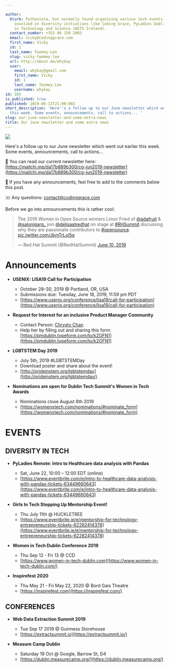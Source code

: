 ```yaml
---

author:
  blurb: Pythonista, but normally found organising various tech events, and now heavily
    involved in diversity initiatives like Coding Grace, PyLadies Dublin, and Women
    in Technology and Science (WITS Ireland).
  contact_number: +353 86 150 2003
  email: vicky@codinggrace.com
  first_name: Vicky
  id: 1
  last_name: Twomey-Lee
  slug: vicky-twomey-lee
  url: http://about.me/whykay
  user:
    email: whykay@gmail.com
    first_name: Vicky
    id: 1
    last_name: Twomey-Lee
    username: whykay
id: 165
is_published: true
published: 2019-06-13T21:00:00Z
short_description: 'Here''s a follow up to our June newsletter which went out earlier
  this week. Some events, announcements, call to actions... '
slug: our-june-newsletter-and-some-extra-news
title: Our June newsletter and some extra news
---
```



<img src="https://gallery.mailchimp.com/8612b25618972d14df5c6a1fb/images/d14ebbd9-9851-429c-b652-8affe185a215.png"  class="img-responsive img-thumbnail">

Here's a follow up to our June newsletter which went out earlier this week. Some events, announcements, call to actions... 

📰 You can read our current newsletter here: [https://mailchi.mp/da17b889b300/cg-jun2019-newsletter](https://mailchi.mp/da17b889b300/cg-jun2019-newsletter)

🎤 If you have any announcements, feel free to add to the comments below this post. 

✉️ Any questions: <a href="mailto:contact@codinggrace.com">contact@codinggrace.com</a>

Before we go into announcements this is rather cool:

<blockquote class="twitter-tweet" data-lang="en"><p lang="en" dir="ltr">The 2019 Women in Open Source winners Limor Fried of <a href="https://twitter.com/adafruit?ref_src=twsrc%5Etfw">@adafruit</a> &amp; <a href="https://twitter.com/salonigarg_?ref_src=twsrc%5Etfw">@salonigarg_</a> join <a href="https://twitter.com/delisaatredhat?ref_src=twsrc%5Etfw">@delisaatredhat</a> on stage at <a href="https://twitter.com/hashtag/RHSummit?src=hash&amp;ref_src=twsrc%5Etfw">#RHSummit</a> discussing why they are passionate contributors to <a href="https://twitter.com/hashtag/opensource?src=hash&amp;ref_src=twsrc%5Etfw">#opensource</a>. <a href="https://t.co/JbmTrLoI5q">pic.twitter.com/JbmTrLoI5q</a></p>&mdash; Red Hat Summit (@RedHatSummit) <a href="https://twitter.com/RedHatSummit/status/1138135563880599557?ref_src=twsrc%5Etfw">June 10, 2019</a></blockquote>
<script async src="https://platform.twitter.com/widgets.js" charset="utf-8"></script>


# Announcements

* **USENIX: LISA19 Call for Participation**
	* October 28–30, 2019 @ Portland, OR, USA
	* Submissions due: Tuesday, June 18, 2019, 11:59 pm PDT
	* [https://www.usenix.org/conference/lisa19/call-for-participation](https://www.usenix.org/conference/lisa19/call-for-participation)


* **Request for Interest for an inclusive Product Manager Community**
	* Contact Person: [Chrysty Chan](https://twitter.com/chrysty_chan)
	* Help her by filling out and sharing this form: [https://pmdublin.typeform.com/to/k2OFN1](https://pmdublin.typeform.com/to/k2OFN1)


* **LGBTSTEM Day 2019**
	* July 5th, 2019  #LGBTSTEMDay
	* Download poster and share about the event!
	* [http://prideinstem.org/lgbtstemday](http://prideinstem.org/lgbtstemday/)


* **Nominations are open for Dublin Tech Summit's Women in Tech Awards**
	* Nominations close August 6th 2019
	* [https://womenxtech.com/nominations/#nominate_form](https://womenxtech.com/nominations/#nominate_form)

# EVENTS
## DIVERSITY IN TECH

* **PyLadies Remote: Intro to Healthcare data analysis with Pandas**
	* Sat, June 22, 10:00 – 12:00 EDT (online)
	* [https://www.eventbrite.com/e/intro-to-healthcare-data-analysis-with-pandas-tickets-63449660643](https://www.eventbrite.com/e/intro-to-healthcare-data-analysis-with-pandas-tickets-63449660643)

* **Girls In Tech Stepping Up Mentorship Event!**
	* Thu July 11th @ HUCKLETREE
	* [https://www.eventbrite.ie/e/mentorship-for-technology-entrepreneurship-tickets-62282414378](https://www.eventbrite.ie/e/mentorship-for-technology-entrepreneurship-tickets-62282414378)

* **Women in Tech Dublin Conference 2019**
	* Thu Sep 12 - Fri 13 @ CCD
	* [https://www.women-in-tech-dublin.com](https://www.women-in-tech-dublin.com/)

* **Inspirefest 2020**
	* Thu May 21 - Fri May 22, 2020 @ Bord Gais Theatre
	* [https://inspirefest.com](https://inspirefest.com/)


## CONFERENCES
* **Web Data Extraction Summit 2019**
	* Tue Sep 17 2019 @ Guinness Storehouse
	* [https://extractsummit.io](https://extractsummit.io/)

* **Measure Camp Dublin**
	* Saturday 19 Oct @ Google, Barrow St, D4
	* [https://dublin.measurecamp.org/](https://dublin.measurecamp.org/)
